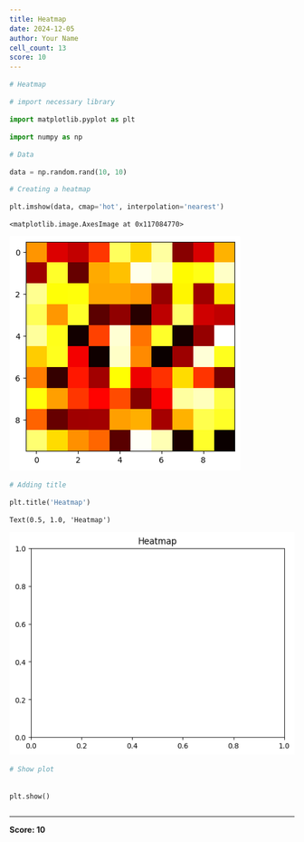 ```yaml
---
title: Heatmap
date: 2024-12-05
author: Your Name
cell_count: 13
score: 10
---
```


```python
# Heatmap
```


```python
# import necessary library
```


```python
import matplotlib.pyplot as plt
```


```python
import numpy as np
```


```python
# Data
```


```python
data = np.random.rand(10, 10)
```


```python
# Creating a heatmap
```


```python
plt.imshow(data, cmap='hot', interpolation='nearest')
```




    <matplotlib.image.AxesImage at 0x117084770>




    
![png](heatmap_files/heatmap_7_1.png)
    



```python
# Adding title
```


```python
plt.title('Heatmap')
```




    Text(0.5, 1.0, 'Heatmap')




    
![png](heatmap_files/heatmap_9_1.png)
    



```python
# Show plot
```


```python

plt.show()
```


```python

```


---
**Score: 10**
